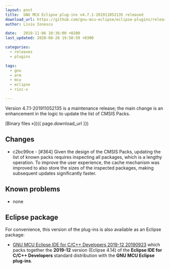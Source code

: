```yaml
---
layout: post
title:  GNU MCU Eclipse plug-ins v4.7.1-201911052135 released
download_url: https://github.com/gnu-mcu-eclipse/eclipse-plugins/releases/tag/v4.7.1-201911052135/
author: Liviu Ionescu

date:   2019-11-06 10:36:00 +0200
last_updated: 2020-08-28 19:50:59 +0300

categories:
  - releases
  - plugins

tags:
  - gnu
  - arm
  - mcu
  - eclipse
  - risc-v

---
```


Version 4.7.1-201911052135 is a maintenance release; the main change is an
enhancement in the logic to update the list of CMSIS Packs.

[Binary files »]({{ page.download_url }})

## Changes

- c2bc99ce - [#364] Given the design of the CMSIS Packs, updating
the list of known packs requires inspecting all packages, which is a
lengthy operation. To improve the user experience, the cache mechanism
was improved to also store the sizes of the inspected packages, making
subsequent updates significantly faster.

## Known problems

- none

## Eclipse package

For convenience, this version of the plug-ins is also available as
an Eclipse package:

- [GNU MCU Eclipse IDE for C/C++ Developers 2019-12 20190923](https://github.com/gnu-mcu-eclipse/org.eclipse.epp.packages/releases/tag/v4.7.1-20200115-2019-12)
which packs together the **2019-12** version (Eclipse 4.14) of the
**Eclipse IDE for C/C++ Developers** standard distribution with the
**GNU MCU Eclipse plug-ins**.
